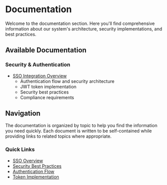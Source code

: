 # Documentation

Welcome to the documentation section. Here you'll find comprehensive information about our system's architecture, security implementations, and best practices.

## Available Documentation

### Security & Authentication
- [SSO Integration Overview](overview.md)
  - Authentication flow and security architecture
  - JWT token implementation
  - Security best practices
  - Compliance requirements

## Navigation

The documentation is organized by topic to help you find the information you need quickly. Each document is written to be self-contained while providing links to related topics where appropriate.

### Quick Links
- [SSO Overview](overview.md)
- [Security Best Practices](overview.md#security-best-practices)
- [Authentication Flow](overview.md#authentication-flow)
- [Token Implementation](overview.md#jwt-token-implementation)
